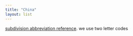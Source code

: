 ```yaml
---
title: "China"
layout: list
---
```


[subdivision abbreviation reference](https://en.wikipedia.org/wiki/ISO_3166-2:CN). we use two letter codes
